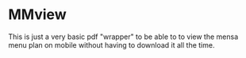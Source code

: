 # MMview

This is just a very basic pdf "wrapper" to be able to to view the mensa menu plan on mobile without having to download it all the time.
